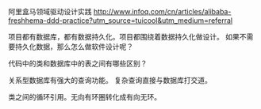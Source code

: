 阿里盒马领域驱动设计实践
http://www.infoq.com/cn/articles/alibaba-freshhema-ddd-practice?utm_source=tuicool&utm_medium=referral

项目都有数据库，都有数据持久化。项目都围绕着数据持久化做设计。
如果不需要持久化数据，那么怎么做软件设计呢？

代码中的类和数据库中的表之间有哪些区别？

关系型数据库有强大的查询功能。
复杂查询直接与数据库打交道。

类之间的循环引用。无向有环圈转化成有向无环。
